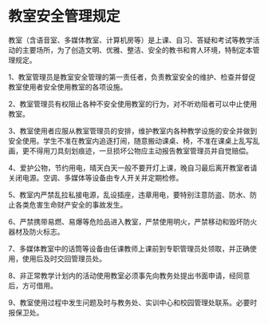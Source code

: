# 教室安全管理规定

教室（含语音室、多媒体教室、计算机房等）是上课、自习、答疑和考试等教学活动的主要场所，为了创造文明、优雅、整洁、安全的教书和育人环境，特制定本管理规定。

1、教室管理员是教室安全管理的第一责任者，负责教室安全的维护、检查并督促教室使用者安全使用教室的各项设施。

2、教室管理员有权阻止各种不安全使用教室的行为，对不听劝阻者可以中止使用教室。

3、教室使用者应服从教室管理员的安排，维护教室内各种教学设施的安全并做到安全使用。学生不准在教室内追逐打闹，随意搬动课桌、椅，不准在课桌上乱写乱画，更不得用刀具刻划痕迹，一旦损坏公物应主动报告教室管理员并自觉赔偿。

4、爱护公物，节约用电，晴天白天一般不要开灯上课，晚自习最后离开教室者请关闭电源。空调、多媒体等设备由专人开关并定期检修。

5、教室内严禁乱拉私接电源，乱设插座，违章用电，要特别注意防盗、防水、防止各类危害生命财产安全的事故发生。

6、严禁携带易燃、易爆等危险品进入教室，严禁使用明火，严禁移动和毁坏防火器材及防火标志。

7、多媒体教室中的话筒等设备由任课教师上课前到专职管理员处领取，并正确使用，使用后及时交回管理员处。

8、非正常教学计划内的活动使用教室必须事先向教务处提出书面申请，经同意后，方可借用。

9、教室使用过程中发生问题及时与教务处、实训中心和校园管理处联系。必要时报保卫处。
